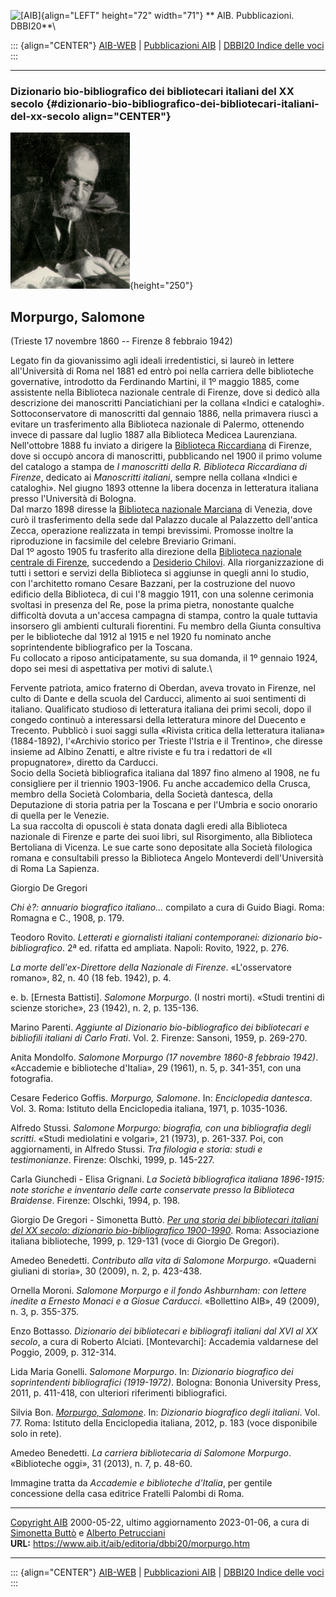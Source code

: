 ![\[AIB\]](/aib/wi/aibv72.gif){align="LEFT" height="72" width="71"}
** AIB. Pubblicazioni. DBBI20**\

::: {align="CENTER"}
[AIB-WEB](/) \| [Pubblicazioni AIB](/pubblicazioni/) \| [DBBI20 Indice
delle voci](dbbi20.htm)
:::

------------------------------------------------------------------------

### Dizionario bio-bibliografico dei bibliotecari italiani del XX secolo {#dizionario-bio-bibliografico-dei-bibliotecari-italiani-del-xx-secolo align="CENTER"}

![\[Ritratto\]](morpurgo.jpg){height="250"}

## Morpurgo, Salomone

(Trieste 17 novembre 1860 -- Firenze 8 febbraio 1942)

Legato fin da giovanissimo agli ideali irredentistici, si laureò in
lettere all\'Università di Roma nel 1881 ed entrò poi nella carriera
delle biblioteche governative, introdotto da Ferdinando Martini, il 1º
maggio 1885, come assistente nella Biblioteca nazionale centrale di
Firenze, dove si dedicò alla descrizione dei manoscritti Panciatichiani
per la collana «Indici e cataloghi».\
Sottoconservatore di manoscritti dal gennaio 1886, nella primavera
riuscì a evitare un trasferimento alla Biblioteca nazionale di Palermo,
ottenendo invece di passare dal luglio 1887 alla Biblioteca Medicea
Laurenziana. Nell\'ottobre 1888 fu inviato a dirigere la [Biblioteca
Riccardiana](/aib/stor/teche/fi-ric.htm) di Firenze, dove si occupò
ancora di manoscritti, pubblicando nel 1900 il primo volume del catalogo
a stampa de *I manoscritti della R. Biblioteca Riccardiana di Firenze*,
dedicato ai *Manoscritti italiani*, sempre nella collana «Indici e
cataloghi». Nel giugno 1893 ottenne la libera docenza in letteratura
italiana presso l\'Università di Bologna.\
Dal marzo 1898 diresse la [Biblioteca nazionale
Marciana](/aib/stor/teche/ve-mar.htm) di Venezia, dove curò il
trasferimento della sede dal Palazzo ducale al Palazzetto dell\'antica
Zecca, operazione realizzata in tempi brevissimi. Promosse inoltre la
riproduzione in facsimile del celebre Breviario Grimani.\
Dal 1º agosto 1905 fu trasferito alla direzione della [Biblioteca
nazionale centrale di Firenze](/aib/stor/teche/fi-naz.htm), succedendo a
[Desiderio Chilovi](chilovi.htm). Alla riorganizzazione di tutti i
settori e servizi della Biblioteca si aggiunse in quegli anni lo studio,
con l\'architetto romano Cesare Bazzani, per la costruzione del nuovo
edificio della Biblioteca, di cui l\'8 maggio 1911, con una solenne
cerimonia svoltasi in presenza del Re, pose la prima pietra, nonostante
qualche difficoltà dovuta a un\'accesa campagna di stampa, contro la
quale tuttavia insorsero gli ambienti culturali fiorentini. Fu membro
della Giunta consultiva per le biblioteche dal 1912 al 1915 e nel 1920
fu nominato anche soprintendente bibliografico per la Toscana.\
Fu collocato a riposo anticipatamente, su sua domanda, il 1º gennaio
1924, dopo sei mesi di aspettativa per motivi di salute.\

Fervente patriota, amico fraterno di Oberdan, aveva trovato in Firenze,
nel culto di Dante e della scuola del Carducci, alimento ai suoi
sentimenti di italiano. Qualificato studioso di letteratura italiana dei
primi secoli, dopo il congedo continuò a interessarsi della letteratura
minore del Duecento e Trecento. Pubblicò i suoi saggi sulla «Rivista
critica della letteratura italiana» (1884-1892), l\'«Archivio storico
per Trieste l\'Istria e il Trentino», che diresse insieme ad Albino
Zenatti, e altre riviste e fu tra i redattori de «Il propugnatore»,
diretto da Carducci.\
Socio della Società bibliografica italiana dal 1897 fino almeno al 1908,
ne fu consigliere per il triennio 1903-1906. Fu anche accademico della
Crusca, membro della Società Colombaria, della Società dantesca, della
Deputazione di storia patria per la Toscana e per l\'Umbria e socio
onorario di quella per le Venezie.\
La sua raccolta di opuscoli è stata donata dagli eredi alla Biblioteca
nazionale di Firenze e parte dei suoi libri, sul Risorgimento, alla
Biblioteca Bertoliana di Vicenza. Le sue carte sono depositate alla
Società filologica romana e consultabili presso la Biblioteca Angelo
Monteverdi dell\'Università di Roma La Sapienza.

Giorgio De Gregori

*Chi è?: annuario biografico italiano\...* compilato a cura di Guido
Biagi. Roma: Romagna e C., 1908, p. 179.

Teodoro Rovito. *Letterati e giornalisti italiani contemporanei:
dizionario bio-bibliografico*. 2ª ed. rifatta ed ampliata. Napoli:
Rovito, 1922, p. 276.

*La morte dell\'ex-Direttore della Nazionale di Firenze*.
«L\'osservatore romano», 82, n. 40 (18 feb. 1942), p. 4.

e\. b. \[Ernesta Battisti\]. *Salomone Morpurgo*. (I nostri morti).
«Studi trentini di scienze storiche», 23 (1942), n. 2, p. 135-136.

Marino Parenti. *Aggiunte al Dizionario bio-bibliografico dei
bibliotecari e bibliofili italiani di Carlo Frati*. Vol. 2. Firenze:
Sansoni, 1959, p. 269-270.

Anita Mondolfo. *Salomone Morpurgo (17 novembre 1860-8 febbraio 1942)*.
«Accademie e biblioteche d\'Italia», 29 (1961), n. 5, p. 341-351, con
una fotografia.

Cesare Federico Goffis. *Morpurgo, Salomone*. In: *Enciclopedia
dantesca*. Vol. 3. Roma: Istituto della Enciclopedia italiana, 1971, p.
1035-1036.

Alfredo Stussi. *Salomone Morpurgo: biografia, con una bibliografia
degli scritti*. «Studi mediolatini e volgari», 21 (1973), p. 261-337.
Poi, con aggiornamenti, in Alfredo Stussi. *Tra filologia e storia:
studi e testimonianze*. Firenze: Olschki, 1999, p. 145-227.

Carla Giunchedi - Elisa Grignani. *La Società bibliografica italiana
1896-1915: note storiche e inventario delle carte conservate presso la
Biblioteca Braidense*. Firenze: Olschki, 1994, p. 198.

Giorgio De Gregori - Simonetta Buttò. [*Per una storia dei bibliotecari
italiani del XX secolo: dizionario bio-bibliografico
1900-1990*](/aib/editoria/pub065.htm). Roma: Associazione italiana
biblioteche, 1999, p. 129-131 (voce di Giorgio De Gregori).

Amedeo Benedetti. *Contributo alla vita di Salomone Morpurgo*. «Quaderni
giuliani di storia», 30 (2009), n. 2, p. 423-438.

Ornella Moroni. *Salomone Morpurgo e il fondo Ashburnham: con lettere
inedite a Ernesto Monaci e a Giosue Carducci*. «Bollettino AIB», 49
(2009), n. 3, p. 355-375.

Enzo Bottasso. *Dizionario dei bibliotecari e bibliografi italiani dal
XVI al XX secolo*, a cura di Roberto Alciati. \[Montevarchi\]: Accademia
valdarnese del Poggio, 2009, p. 312-314.

Lida Maria Gonelli. *Salomone Morpurgo*. In: *Dizionario biografico dei
soprintendenti bibliografici (1919-1972)*. Bologna: Bononia University
Press, 2011, p. 411-418, con ulteriori riferimenti bibliografici.

Silvia Bon. [*Morpurgo,
Salomone*](http://www.treccani.it/enciclopedia/salomone-morpurgo_(Dizionario-Biografico)/).
In: *Dizionario biografico degli italiani*. Vol. 77. Roma: Istituto
della Enciclopedia italiana, 2012, p. 183 (voce disponibile solo in
rete).

Amedeo Benedetti. *La carriera bibliotecaria di Salomone Morpurgo*.
«Biblioteche oggi», 31 (2013), n. 7, p. 48-60.

Immagine tratta da *Accademie e biblioteche d\'Italia*, per gentile
concessione della casa editrice Fratelli Palombi di Roma.

------------------------------------------------------------------------

[Copyright AIB](/su-questo-sito/dichiarazione-di-copyright-aib-web/)
2000-05-22, ultimo aggiornamento 2023-01-06, a cura di [Simonetta
Buttò](/aib/redazione3.htm) e [Alberto
Petrucciani](/su-questo-sito/redazione-aib-web/)\
**URL:** https://www.aib.it/aib/editoria/dbbi20/morpurgo.htm

------------------------------------------------------------------------

::: {align="CENTER"}
[AIB-WEB](/) \| [Pubblicazioni AIB](/pubblicazioni/) \| [DBBI20 Indice
delle voci](dbbi20.htm)
:::

